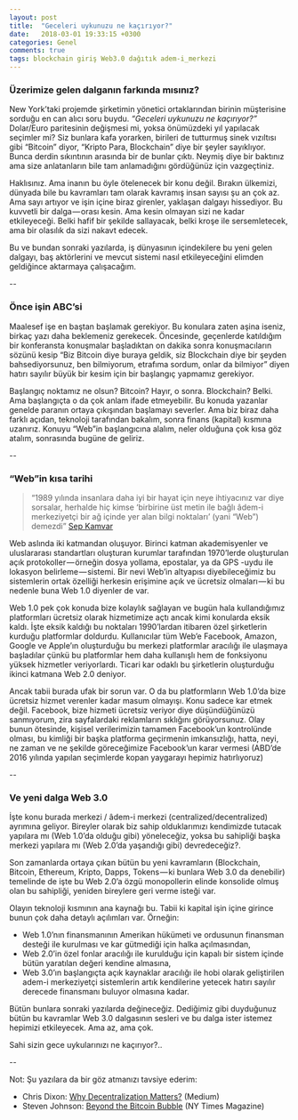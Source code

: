 ```yaml
---
layout: post
title:  "Geceleri uykunuzu ne kaçırıyor?"
date:   2018-03-01 19:33:15 +0300
categories: Genel
comments: true
tags: blockchain giriş Web3.0 dağıtık adem-i_merkezi
---
```


### Üzerimize gelen dalganın farkında mısınız?
New York’taki projemde şirketimin yönetici ortaklarından birinin müşterisine sorduğu en can alıcı soru buydu. *“Geceleri uykunuzu ne kaçırıyor?”* Dolar/Euro paritesinin değişmesi mi, yoksa önümüzdeki yıl yapılacak seçimler mi? Siz bunlara kafa yorarken, birileri de tutturmuş sinek vızıltısı gibi “Bitcoin” diyor, “Kripto Para, Blockchain” diye bir şeyler sayıklıyor. Bunca derdin sıkıntının arasında bir de bunlar çıktı. Neymiş diye bir baktınız ama size anlatanların bile tam anlamadığını gördüğünüz için vazgeçtiniz.

Haklısınız. Ama inanın bu öyle ötelenecek bir konu değil. Bırakın ülkemizi, dünyada bile bu kavramları tam olarak kavramış insan sayısı şu an çok az. Ama sayı artıyor ve işin içine biraz girenler, yaklaşan dalgayı hissediyor. Bu kuvvetli bir dalga — orası kesin. Ama kesin olmayan sizi ne kadar etkileyeceği. Belki hafif bir şekilde sallayacak, belki kroşe ile sersemletecek, ama bir olasılık da sizi nakavt edecek.

Bu ve bundan sonraki yazılarda, iş dünyasının içindekilere bu yeni gelen dalgayı, baş aktörlerini ve mevcut sistemi nasıl etkileyeceğini elimden geldiğince aktarmaya çalışacağım.


--

### Önce işin ABC’si
Maalesef işe en baştan başlamak gerekiyor. Bu konulara zaten aşina iseniz, birkaç yazı daha beklemeniz gerekecek. Öncesinde, geçenlerde katıldığım bir konferansta konuşmalar başladıktan on dakika sonra konuşmacıların sözünü kesip “Biz Bitcoin diye buraya geldik, siz Blockchain diye bir şeyden bahsediyorsunuz, ben bilmiyorum, etrafıma sordum, onlar da bilmiyor” diyen hatırı sayılır büyük bir kesim için bir başlangıç yapmamız gerekiyor.

Başlangıç noktamız ne olsun? Bitcoin? Hayır, o sonra. Blockchain? Belki. Ama başlangıçta o da çok anlam ifade etmeyebilir. Bu konuda yazanlar genelde paranın ortaya çıkışından başlamayı severler. Ama biz biraz daha farklı açıdan, teknoloji tarafından bakalım, sonra finans (kapital) kısmına uzanırız. Konuyu “Web”in başlangıcına alalım, neler olduğuna çok kısa göz atalım, sonrasında bugüne de geliriz.


--

### “Web”in kısa tarihi
> “1989 yılında insanlara daha iyi bir hayat için neye ihtiyacınız var diye sorsalar, herhalde hiç kimse ‘birbirine üst metin ile bağlı âdem-i merkeziyetçi bir ağ içinde yer alan bilgi noktaları’ (yani “Web”) demezdi” [Sep Kamvar](http://farmerandfarmer.org/mastery/builder.html)

Web aslında iki katmandan oluşuyor. Birinci katman akademisyenler ve uluslararası standartları oluşturan kurumlar tarafından 1970’lerde oluşturulan açık protokoller — örneğin dosya yollama, epostalar, ya da GPS -uydu ile lokasyon belirleme — sistemi. Bir nevi Web’in altyapısı diyebileceğimiz bu sistemlerin ortak özelliği herkesin erişimine açık ve ücretsiz olmaları — ki bu nedenle buna Web 1.0 diyenler de var.

Web 1.0 pek çok konuda bize kolaylık sağlayan ve bugün hala kullandığımız platformları ücretsiz olarak hizmetimize açtı ancak kimi konularda eksik kaldı. İşte eksik kaldığı bu noktaları 1990’lardan itibaren özel şirketlerin kurduğu platformlar doldurdu. Kullanıcılar tüm Web’e Facebook, Amazon, Google ve Apple’ın oluşturduğu bu merkezi platformlar aracılığı ile ulaşmaya başladılar çünkü bu platformlar hem daha kullanışlı hem de fonksiyonu yüksek hizmetler veriyorlardı. Ticari kar odaklı bu şirketlerin oluşturduğu ikinci katmana Web 2.0 deniyor.

Ancak tabii burada ufak bir sorun var. O da bu platformların Web 1.0’da bize ücretsiz hizmet verenler kadar masum olmayışı. Konu sadece kar etmek değil. Facebook, bize hizmeti ücretsiz veriyor diye düşündüğünüzü sanmıyorum, zira sayfalardaki reklamların sıklığını görüyorsunuz. Olay bunun ötesinde, kişisel verilerimizin tamamen Facebook’un kontrolünde olması, bu kimliği bir başka platforma geçirmenin imkansızlığı, hatta, neyi, ne zaman ve ne şekilde göreceğimize Facebook’un karar vermesi (ABD’de 2016 yılında yapılan seçimlerde kopan yaygarayı hepimiz hatırlıyoruz)


--

### Ve yeni dalga Web 3.0
İşte konu burada merkezi / âdem-i merkezi (centralized/decentralized) ayrımına geliyor. Bireyler olarak biz sahip olduklarımızı kendimizde tutacak yapılara mı (Web 1.0’da olduğu gibi) yöneleceğiz, yoksa bu sahipliği başka merkezi yapılara mı (Web 2.0’da yaşandığı gibi) devredeceğiz?.

Son zamanlarda ortaya çıkan bütün bu yeni kavramların (Blockchain, Bitcoin, Ethereum, Kripto, Dapps, Tokens — ki bunlara Web 3.0 da denebilir) temelinde de işte bu Web 2.0’a özgü monopollerin elinde konsolide olmuş olan bu sahipliği, yeniden bireylere geri verme isteği var.

Olayın teknoloji kısmının ana kaynağı bu. Tabii ki kapital işin içine girince bunun çok daha detaylı açılımları var. Örneğin:
* Web 1.0’nın finansmanının Amerikan hükümeti ve ordusunun finansman desteği ile kurulması ve kar gütmediği için halka açılmasından,
* Web 2.0’in özel fonlar aracılığı ile kurulduğu için kapalı bir sistem içinde bütün yaratılan değeri kendine almasına,
* Web 3.0’ın başlangıçta açık kaynaklar aracılığı ile hobi olarak geliştirilen adem-i merkeziyetçi sistemlerin artık kendilerine yetecek hatırı sayılır derecede finansmanı buluyor olmasına kadar. 

Bütün bunlara sonraki yazılarda değineceğiz. Dediğimiz gibi duyduğunuz bütün bu kavramlar Web 3.0 dalgasının sesleri ve bu dalga ister istemez hepimizi etkileyecek. Ama az, ama çok.

Sahi sizin gece uykularınızı ne kaçırıyor?..



-- 



Not: Şu yazılara da bir göz atmanızı tavsiye ederim: 
* Chris Dixon: [Why Decentralization Matters?](https://medium.com/@cdixon/why-decentralization-matters-5e3f79f7638e) (Medium)
* Steven Johnson: [Beyond the Bitcoin Bubble](https://www.nytimes.com/2018/01/16/magazine/beyond-the-bitcoin-bubble.html) (NY Times Magazine)
